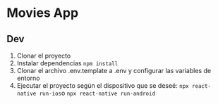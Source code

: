 # Movies App

## Dev
1. Clonar el proyecto
2. Instalar dependencias `npm install`
3. Clonar el archivo .env.template a .env y configurar las variables de entorno
4. Ejecutar el proyecto según el dispositivo que se deseé:
`npx react-native run-ios`o `npx react-native run-android`